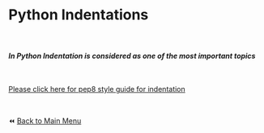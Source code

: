 # Python Indentations

&nbsp;

#### ***In Python Indentation is considered as one of the most important topics***

&nbsp;

[Please click here for pep8 style guide for indentation](https://www.python.org/dev/peps/pep-0008/#indentation)

&nbsp;

:rewind: [Back to Main Menu](https://github.com/kumar1987an/Python_Sept2021_Tutorials/blob/root/README.md)
